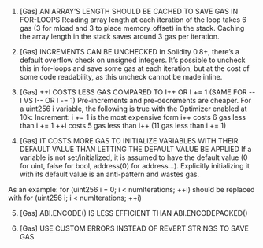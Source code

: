 1.	[Gas] AN ARRAY’S LENGTH SHOULD BE CACHED TO SAVE GAS IN FOR-LOOPS
Reading array length at each iteration of the loop takes 6 gas (3 for mload and 3 to place memory_offset) in the stack.
Caching the array length in the stack saves around 3 gas per iteration.


2.	[Gas] INCREMENTS CAN BE UNCHECKED
In Solidity 0.8+, there’s a default overflow check on unsigned integers. It’s possible to uncheck this in for-loops and save some gas at each iteration, but at the cost of some code readability, as this uncheck cannot be made inline.


3.	[Gas] ++I COSTS LESS GAS COMPARED TO I++ OR I += 1 (SAME FOR --I VS I-- OR I -= 1)
Pre-increments and pre-decrements are cheaper.
For a uint256 i variable, the following is true with the Optimizer enabled at 10k:
Increment:
i += 1 is the most expensive form
i++ costs 6 gas less than i += 1
++i costs 5 gas less than i++ (11 gas less than i += 1)

4.	[Gas] IT COSTS MORE GAS TO INITIALIZE VARIABLES WITH THEIR DEFAULT VALUE THAN LETTING THE DEFAULT VALUE BE APPLIED
If a variable is not set/initialized, it is assumed to have the default value (0 for uint, false for bool, address(0) for address…). Explicitly initializing it with its default value is an anti-pattern and wastes gas.

As an example: for (uint256 i = 0; i < numIterations; ++i) should be replaced with for (uint256 i; i < numIterations; ++i) 

5.	[Gas] ABI.ENCODE() IS LESS EFFICIENT THAN ABI.ENCODEPACKED()

6.	[Gas] USE CUSTOM ERRORS INSTEAD OF REVERT STRINGS TO SAVE GAS
